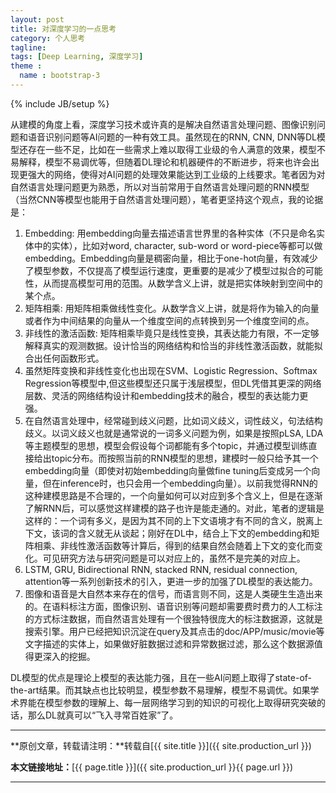 ```yaml
---
layout: post
title: 对深度学习的一点思考
category: 个人思考
tagline: 
tags: [Deep Learning, 深度学习]
theme :
  name : bootstrap-3
---
```

{% include JB/setup %}

从建模的角度上看，深度学习技术或许真的是解决自然语言处理问题、图像识别问题和语音识别问题等AI问题的一种有效工具。虽然现在的RNN, CNN, DNN等DL模型还存在一些不足，比如在一些需求上难以取得工业级的令人满意的效果，模型不易解释，模型不易调优等，但随着DL理论和机器硬件的不断进步，将来也许会出现更强大的网络，使得对AI问题的处理效果能达到工业级的上线要求。笔者因为对自然语言处理问题更为熟悉，所以对当前常用于自然语言处理问题的RNN模型（当然CNN等模型也能用于自然语言处理问题），笔者更坚持这个观点，我的论据是：
1. Embedding: 用embedding向量去描述语言世界里的各种实体（不只是命名实体中的实体），比如对word, character, sub-word or word-piece等都可以做embedding。Embedding向量是稠密向量，相比于one-hot向量，有效减少了模型参数，不仅提高了模型运行速度，更重要的是减少了模型过拟合的可能性，从而提高模型可用的范围。从数学含义上讲，就是把实体映射到空间中的某个点。
2. 矩阵相乘: 用矩阵相乘做线性变化。从数学含义上讲，就是将作为输入的向量或者作为中间结果的向量从一个维度空间的点转换到另一个维度空间的点。
3. 非线性的激活函数: 矩阵相乘毕竟只是线性变换，其表达能力有限，不一定够解释真实的观测数据。设计恰当的网络结构和恰当的非线性激活函数，就能拟合出任何函数形式。
4. 虽然矩阵变换和非线性变化也出现在SVM、Logistic Regression、Softmax Regression等模型中,但这些模型还只属于浅层模型，但DL凭借其更深的网络层数、灵活的网络结构设计和embedding技术的融合，模型的表达能力更强。
5. 在自然语言处理中，经常碰到歧义问题，比如词义歧义，词性歧义，句法结构歧义。以词义歧义也就是通常说的一词多义问题为例，如果是按照pLSA, LDA等主题模型的思想，模型会假设每个词都能有多个topic，并通过模型训练直接给出topic分布。而按照当前的RNN模型的思想，建模时一般只给予其一个embedding向量（即使对初始embedding向量做fine tuning后变成另一个向量，但在inference时，也只会用一个embedding向量）。以前我觉得RNN的这种建模思路是不合理的，一个向量如何可以对应到多个含义上，但是在逐渐了解RNN后，可以感觉这样建模的路子也许是能走通的。对此，笔者的逻辑是这样的：一个词有多义，是因为其不同的上下文语境才有不同的含义，脱离上下文，该词的含义就无从谈起；刚好在DL中，结合上下文的embedding和矩阵相乘、非线性激活函数等计算后，得到的结果自然会随着上下文的变化而变化。可见研究方法与研究问题是可以对应上的，虽然不是完美的对应上。
6. LSTM, GRU, Bidirectional RNN, stacked RNN, residual connection, attention等一系列创新技术的引入，更进一步的加强了DL模型的表达能力。
7. 图像和语音是大自然本来存在的信号，而语言则不同，这是人类硬生生造出来的。在语料标注方面，图像识别、语音识别等问题却需要费时费力的人工标注的方式标注数据，而自然语言处理有一个很独特很庞大的标注数据源，这就是搜索引擎。用户已经把知识沉淀在query及其点击的doc/APP/music/movie等文字描述的实体上，如果做好脏数据过滤和异常数据过滤，那么这个数据源值得更深入的挖掘。

DL模型的优点是理论上模型的表达能力强，且在一些AI问题上取得了state-of-the-art结果。而其缺点也比较明显，模型参数不易理解，模型不易调优。如果学术界能在模型参数的理解上、每一层网络学习到的知识的可视化上取得研究突破的话，那么DL就真可以“飞入寻常百姓家”了。

* * *

**原创文章，转载请注明：**转载自[{{ site.title }}]({{ site.production_url }})

**本文链接地址：**[{{ page.title }}]({{ site.production_url }}{{ page.url }})

* * *
